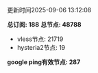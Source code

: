 更新时间2025-09-06 13:12:08

**总订阅: 188**
**总节点: 48788**
- vless节点: 21719
- hysteria2节点: 19

**google ping有效节点: 287**
